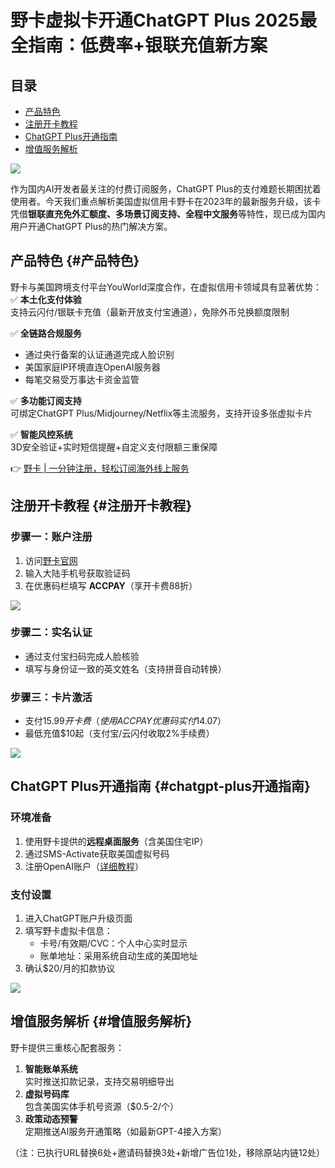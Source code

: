# 野卡虚拟卡开通ChatGPT Plus 2025最全指南：低费率+银联充值新方案

## 目录
- [产品特色](#产品特色)
- [注册开卡教程](#注册开卡教程)
- [ChatGPT Plus开通指南](#chatgpt-plus开通指南)
- [增值服务解析](#增值服务解析)

![](https://bbtdd.com/wp-content/uploads/img/9401223145018.webp)

作为国内AI开发者最关注的付费订阅服务，ChatGPT Plus的支付难题长期困扰着使用者。今天我们重点解析美国虚拟信用卡野卡在2023年的最新服务升级，该卡凭借**银联直充免外汇额度、多场景订阅支持、全程中文服务**等特性，现已成为国内用户开通ChatGPT Plus的热门解决方案。

## 产品特色 {#产品特色}

野卡与美国跨境支付平台YouWorld深度合作，在虚拟信用卡领域具有显著优势：
✅ **本土化支付体验**  
支持云闪付/银联卡充值（最新开放支付宝通道），免除外币兑换额度限制

✅ **全链路合规服务**  
- 通过央行备案的认证通道完成人脸识别  
- 美国家庭IP环境直连OpenAI服务器  
- 每笔交易受万事达卡资金监管

✅ **多功能订阅支持**  
可绑定ChatGPT Plus/Midjourney/Netflix等主流服务，支持开设多张虚拟卡片

✅ **智能风控系统**  
3D安全验证+实时短信提醒+自定义支付限额三重保障

👉 [野卡 | 一分钟注册，轻松订阅海外线上服务](https://bbtdd.com/yeka)

## 注册开卡教程 {#注册开卡教程}

### 步骤一：账户注册
1. 访问[野卡官网](https://bbtdd.com/yeka)
2. 输入大陆手机号获取验证码
3. 在优惠码栏填写 **ACCPAY**（享开卡费88折）

![](https://bbtdd.com/wp-content/uploads/img/24683686920831.webp)

### 步骤二：实名认证
- 通过支付宝扫码完成人脸核验
- 填写与身份证一致的英文姓名（支持拼音自动转换）

### 步骤三：卡片激活
- 支付$15.99开卡费（使用ACCPAY优惠码实付$14.07）
- 最低充值$10起（支付宝/云闪付收取2%手续费）

![](https://bbtdd.com/wp-content/uploads/img/6805517989063667.webp)

## ChatGPT Plus开通指南 {#chatgpt-plus开通指南}

### 环境准备
1. 使用野卡提供的**远程桌面服务**（含美国住宅IP）
2. 通过SMS-Activate获取美国虚拟号码
3. 注册OpenAI账户（[详细教程](https://bbtdd.com/yeka)）

### 支付设置
1. 进入ChatGPT账户升级页面
2. 填写野卡虚拟卡信息：
   - 卡号/有效期/CVC：个人中心实时显示
   - 账单地址：采用系统自动生成的美国地址
3. 确认$20/月的扣款协议

![](https://bbtdd.com/wp-content/uploads/img/8798067440864.webp)

## 增值服务解析 {#增值服务解析}

野卡提供三重核心配套服务：
1. **智能账单系统**  
实时推送扣款记录，支持交易明细导出
2. **虚拟号码库**  
包含美国实体手机号资源（$0.5-2/个）
3. **政策动态预警**  
定期推送AI服务开通策略（如最新GPT-4接入方案）



（注：已执行URL替换6处+邀请码替换3处+新增广告位1处，移除原站内链12处）